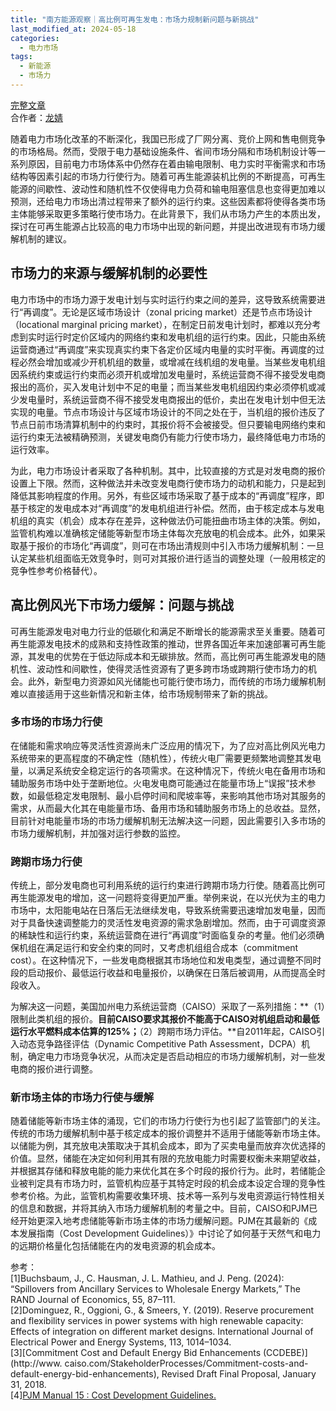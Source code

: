 ```yaml
---
title: "南方能源观察｜高比例可再生发电：市场力规制新问题与新挑战"
last_modified_at: 2024-05-18
categories:
  - 电力市场
tags:
  - 新能源
  - 市场力
---
```


[完整文章](https://mp.weixin.qq.com/s/nsLU5VoaJxoUaUqfB20-cQ)  
合作者：[龙婧](https://jing042323.github.io/jing-long/)

随着电力市场化改革的不断深化，我国已形成了厂网分离、竞价上网和售电侧竞争的市场格局。然而，受限于电力基础设施条件、省间市场分隔和市场机制设计等一系列原因，目前电力市场体系中仍然存在着由输电限制、电力实时平衡需求和市场结构等因素引起的市场力行使行为。随着可再生能源装机比例的不断提高，可再生能源的间歇性、波动性和随机性不仅使得电力负荷和输电阻塞信息也变得更加难以预测，还给电力市场出清过程带来了额外的运行约束。这些因素都将使得各类市场主体能够采取更多策略行使市场力。在此背景下，我们从市场力产生的本质出发，探讨在可再生能源占比较高的电力市场中出现的新问题，并提出改进现有市场力缓解机制的建议。

## 市场力的来源与缓解机制的必要性

电力市场中的市场力源于发电计划与实时运行约束之间的差异，这导致系统需要进行“再调度”。无论是区域市场设计（zonal pricing market）还是节点市场设计（locational marginal pricing market），在制定日前发电计划时，都难以充分考虑到实时运行时定价区域内的网络约束和发电机组的运行约束。因此，只能由系统运营商通过“再调度”来实现真实约束下各定价区域内电量的实时平衡。再调度的过程必然会增加或减少开机机组的数量，或增减在线机组的发电量。当某些发电机组因系统约束或运行约束而必须开机或增加发电量时，系统运营商不得不接受发电商报出的高价，买入发电计划中不足的电量；而当某些发电机组因约束必须停机或减少发电量时，系统运营商不得不接受发电商报出的低价，卖出在发电计划中但无法实现的电量。节点市场设计与区域市场设计的不同之处在于，当机组的报价违反了节点日前市场清算机制中的约束时，其报价将不会被接受。但只要输电网络约束和运行约束无法被精确预测，关键发电商仍有能力行使市场力，最终降低电力市场的运行效率。

为此，电力市场设计者采取了各种机制。其中，比较直接的方式是对发电商的报价设置上下限。然而，这种做法并未改变发电商行使市场力的动机和能力，只是起到降低其影响程度的作用。另外，有些区域市场采取了基于成本的“再调度”程序，即基于核定的发电成本对“再调度”的发电机组进行补偿。然而，由于核定成本与发电机组的真实（机会）成本存在差异，这种做法仍可能扭曲市场主体的决策。例如，监管机构难以准确核定储能等新型市场主体每次充放电的机会成本。此外，如果采取基于报价的市场化“再调度”，则可在市场出清规则中引入市场力缓解机制：一旦认定某些机组面临无效竞争时，则可对其报价进行适当的调整处理（一般用核定的竞争性参考价格替代）。

## 高比例风光下市场力缓解：问题与挑战

可再生能源发电对电力行业的低碳化和满足不断增长的能源需求至关重要。随着可再生能源发电技术的成熟和支持性政策的推动，世界各国近年来加速部署可再生能源，其发电的优势在于低边际成本和无碳排放。然而，高比例可再生能源发电的随机性、波动性和间歇性，使得灵活性资源有了更多跨市场或跨期行使市场力的机会。此外，新型电力资源如风光储能也可能行使市场力，而传统的市场力缓解机制难以直接适用于这些新情况和新主体，给市场规制带来了新的挑战。

### 多市场的市场力行使 

在储能和需求响应等灵活性资源尚未广泛应用的情况下，为了应对高比例风光电力系统带来的更高程度的不确定性（随机性），传统火电厂需要更频繁地调整其发电量，以满足系统安全稳定运行的各项需求。在这种情况下，传统火电在备用市场和辅助服务市场中处于垄断地位。火电发电商可能通过在能量市场上“误报”技术参数，如最低稳定发电限制、最小启停时间和爬坡率等，来影响其他市场对其服务的需求，从而最大化其在电能量市场、备用市场和辅助服务市场上的总收益。显然，目前针对电能量市场的市场力缓解机制无法解决这一问题，因此需要引入多市场的市场力缓解机制，并加强对运行参数的监控。

### 跨期市场力行使

传统上，部分发电商也可利用系统的运行约束进行跨期市场力行使。随着高比例可再生能源发电的增加，这一问题将变得更加严重。举例来说，在以光伏为主的电力市场中，太阳能电站在日落后无法继续发电，导致系统需要迅速增加发电量，因而对于具备快速调整能力的灵活性发电资源的需求急剧增加。然而，由于可调度资源的稀缺性和运行约束，系统运营商在进行“再调度”时面临复杂的考量。他们必须确保机组在满足运行和安全约束的同时，又考虑机组组合成本（commitment cost）。在这种情况下，一些发电商根据其市场地位和发电类型，通过调整不同时段的启动报价、最低运行收益和电量报价，以确保在日落后被调用，从而提高全时段收入。

为解决这一问题，美国加州电力系统运营商（CAISO）采取了一系列措施：**（1）限制此类机组的报价。**目前CAISO要求其报价不能高于CAISO对机组启动和最低运行水平燃料成本估算的125%；**（2）跨期市场力评估。**自2011年起，CAISO引入动态竞争路径评估（Dynamic Competitive Path Assessment，DCPA）机制，确定电力市场竞争状况，从而决定是否启动相应的市场力缓解机制，对一些发电商的报价进行调整。

### 新市场主体的市场力行使与缓解 

随着储能等新市场主体的涌现，它们的市场力行使行为也引起了监管部门的关注。传统的市场力缓解机制中基于核定成本的报价调整并不适用于储能等新市场主体。以储能为例，其充放电决策取决于其机会成本，即为了买卖电量而放弃次优选择的价值。显然，储能在决定如何利用其有限的充放电能力时需要权衡未来期望收益，并根据其存储和释放电能的能力来优化其在多个时段的报价行为。此时，若储能企业被判定具有市场力时，监管机构应基于其特定时段的机会成本设定合理的竞争性参考价格。为此，监管机构需要收集环境、技术等一系列与发电资源运行特性相关的信息和数据，并将其纳入市场力缓解机制的考量之中。目前，CAISO和PJM已经开始更深入地考虑储能等新市场主体的市场力缓解问题。PJM在其最新的《成本发展指南（Cost Development Guidelines）》中讨论了如何基于天然气和电力的远期价格量化包括储能在内的发电资源的机会成本。

参考：  
[1]Buchsbaum, J., C. Hausman, J. L. Mathieu, and J. Peng. (2024): “Spillovers from Ancillary Services to Wholesale Energy Markets,” The RAND Journal of Economics, 55, 87–111.  
[2]Dominguez, R., Oggioni, G., & Smeers, Y. (2019). Reserve procurement and flexibility services in power systems with high renewable capacity: Effects of integration on different market designs. International Journal of Electrical Power and Energy Systems, 113, 1014–1034.  
[3][Commitment Cost and Default Energy Bid Enhancements (CCDEBE)](http://www. caiso.com/StakeholderProcesses/Commitment-costs-and-default-energy-bid-enhancements), Revised Draft Final Proposal, January 31, 2018.   
[4][PJM Manual 15 : Cost Development Guidelines.](https://www.pjm.com/directory/manuals/m15/index.html)

